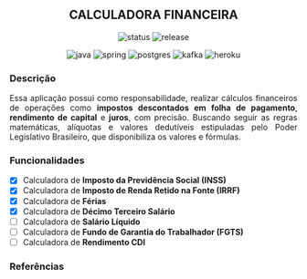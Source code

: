 <h2 align="center">
  CALCULADORA FINANCEIRA
</h2> 

<p align="center">
    <img src="https://img.shields.io/static/v1?label=status&message=development&color=green&style=flat&logo=release" alt="status">
    <img src="https://img.shields.io/static/v1?label=release&message=0.0.1&color=blue&style=flat&logo=release" alt="release">
</p>

<p align="center">
    <img src="https://img.shields.io/badge/java-%23ED8B00.svg?style=for-the-badge&logo=openjdk&logoColor=white" alt="java">
    <img src="https://img.shields.io/badge/spring-%236DB33F.svg?style=for-the-badge&logo=spring&logoColor=white" alt="spring">
    <img src="https://img.shields.io/badge/postgres-%23316192.svg?style=for-the-badge&logo=postgresql&logoColor=white" alt="postgres">
    <img src="https://img.shields.io/badge/Apache%20Kafka-000?style=for-the-badge&logo=apachekafka" alt="kafka">
    <img src="https://img.shields.io/badge/Heroku-430098?style=for-the-badge&logo=heroku&logoColor=white" alt="heroku">
</p>

### Descrição
<p align="justify">
  Essa aplicação possui como responsabilidade, realizar cálculos financeiros de operações como <b>impostos descontados em folha de pagamento</b>, <b>rendimento de capital</b> e <b>juros</b>, com precisão. Buscando seguir as regras matemáticas, alíquotas e valores dedutíveis estipuladas pelo Poder Legislativo Brasileiro, que disponibiliza os valores e fórmulas.
</p>

### Funcionalidades

- [x] Calculadora de <b>Imposto da Previdência Social (INSS)</b><br>
- [x] Calculadora de <b>Imposto de Renda Retido na Fonte (IRRF)</b><br>
- [x] Calculadora de <b>Férias</b> <br>
- [x] Calculadora de <b>Décimo Terceiro Salário</b><br>
- [ ] Calculadora de <b>Salário Líquido</b><br>
- [ ] Calculadora de <b>Fundo de Garantia do Trabalhador (FGTS)</b><br>
- [ ] Calculadora de <b>Rendimento CDI</b><br>

### Referências
